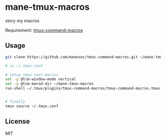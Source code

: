 # mane-tmux-macros
story my macros

Requirement: [tmux-command-macros](https://github.com/manesec/tmux-command-macros)

## Usage

```bash
git clone https://github.com/manesec/tmux-command-macros.git ~/mane-tmux-macros

# in ~/.tmux.conf

# setup tmux-text-macros
set -g @tcm-window-mode vertical
set -g @tcm-marod-dir ~/mane-tmux-macros                          
run-shell ~/.tmux/plugins/tmux-command-macros/tmux-command-macros.tmux  


# finally 
tmux source ~/.tmux.conf
```

## License

MIT
